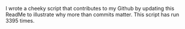 I wrote a cheeky script that contributes to my Github by updating this ReadMe to illustrate why more than commits matter. This script has run 3395 times.